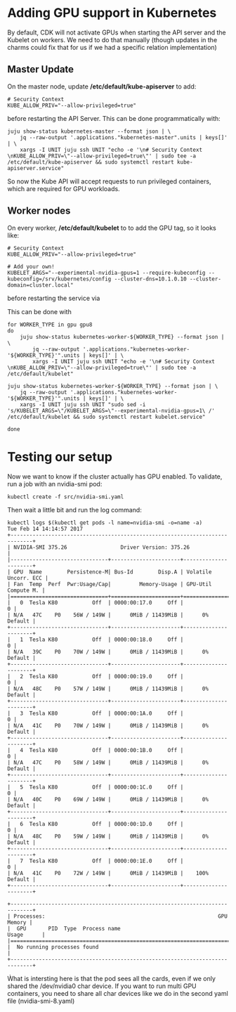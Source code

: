 # Adding GPU support in Kubernetes

By default, CDK will not activate GPUs when starting the API server and the Kubelet on workers. We need to do that manually (though updates in the charms could fix that for us if we had a specific relation implementation)

## Master Update

On the master node, update **/etc/default/kube-apiserver** to add: 

```
# Security Context
KUBE_ALLOW_PRIV="--allow-privileged=true"
```

before restarting the API Server. This can be done programmatically with: 

```
juju show-status kubernetes-master --format json | \
    jq --raw-output '.applications."kubernetes-master".units | keys[]' | \
    xargs -I UNIT juju ssh UNIT "echo -e '\n# Security Context \nKUBE_ALLOW_PRIV=\"--allow-privileged=true\"' | sudo tee -a /etc/default/kube-apiserver && sudo systemctl restart kube-apiserver.service"
```

So now the Kube API will accept requests to run privileged containers, which are required for GPU workloads.

## Worker nodes

On every worker, **/etc/default/kubelet** to to add the GPU tag, so it looks like:

```
# Security Context
KUBE_ALLOW_PRIV="--allow-privileged=true"

# Add your own!
KUBELET_ARGS="--experimental-nvidia-gpus=1 --require-kubeconfig --kubeconfig=/srv/kubernetes/config --cluster-dns=10.1.0.10 --cluster-domain=cluster.local"
```

before restarting the service via

This can be done with

```
for WORKER_TYPE in gpu gpu8
do
    juju show-status kubernetes-worker-${WORKER_TYPE} --format json | \
        jq --raw-output '.applications."kubernetes-worker-'${WORKER_TYPE}'".units | keys[]' | \
        xargs -I UNIT juju ssh UNIT "echo -e '\n# Security Context \nKUBE_ALLOW_PRIV=\"--allow-privileged=true\"' | sudo tee -a /etc/default/kubelet" 

juju show-status kubernetes-worker-${WORKER_TYPE} --format json | \
    jq --raw-output '.applications."kubernetes-worker-'${WORKER_TYPE}'".units | keys[]' | \
    xargs -I UNIT juju ssh UNIT "sudo sed -i 's/KUBELET_ARGS=\"/KUBELET_ARGS=\"--experimental-nvidia-gpus=1\ /' /etc/default/kubelet && sudo systemctl restart kubelet.service"

done
```

# Testing our setup

Now we want to know if the cluster actually has GPU enabled. To validate, run a job with an nvidia-smi pod: 

```
kubectl create -f src/nvidia-smi.yaml
```

Then wait a little bit and run the log command: 

```
kubectl logs $(kubectl get pods -l name=nvidia-smi -o=name -a)
Tue Feb 14 14:14:57 2017       
+-----------------------------------------------------------------------------+
| NVIDIA-SMI 375.26                 Driver Version: 375.26                    |
|-------------------------------+----------------------+----------------------+
| GPU  Name        Persistence-M| Bus-Id        Disp.A | Volatile Uncorr. ECC |
| Fan  Temp  Perf  Pwr:Usage/Cap|         Memory-Usage | GPU-Util  Compute M. |
|===============================+======================+======================|
|   0  Tesla K80           Off  | 0000:00:17.0     Off |                    0 |
| N/A   47C    P0    56W / 149W |      0MiB / 11439MiB |      0%      Default |
+-------------------------------+----------------------+----------------------+
|   1  Tesla K80           Off  | 0000:00:18.0     Off |                    0 |
| N/A   39C    P0    70W / 149W |      0MiB / 11439MiB |      0%      Default |
+-------------------------------+----------------------+----------------------+
|   2  Tesla K80           Off  | 0000:00:19.0     Off |                    0 |
| N/A   48C    P0    57W / 149W |      0MiB / 11439MiB |      0%      Default |
+-------------------------------+----------------------+----------------------+
|   3  Tesla K80           Off  | 0000:00:1A.0     Off |                    0 |
| N/A   41C    P0    70W / 149W |      0MiB / 11439MiB |      0%      Default |
+-------------------------------+----------------------+----------------------+
|   4  Tesla K80           Off  | 0000:00:1B.0     Off |                    0 |
| N/A   47C    P0    58W / 149W |      0MiB / 11439MiB |      0%      Default |
+-------------------------------+----------------------+----------------------+
|   5  Tesla K80           Off  | 0000:00:1C.0     Off |                    0 |
| N/A   40C    P0    69W / 149W |      0MiB / 11439MiB |      0%      Default |
+-------------------------------+----------------------+----------------------+
|   6  Tesla K80           Off  | 0000:00:1D.0     Off |                    0 |
| N/A   48C    P0    59W / 149W |      0MiB / 11439MiB |      0%      Default |
+-------------------------------+----------------------+----------------------+
|   7  Tesla K80           Off  | 0000:00:1E.0     Off |                    0 |
| N/A   41C    P0    72W / 149W |      0MiB / 11439MiB |    100%      Default |
+-------------------------------+----------------------+----------------------+
                                                                               
+-----------------------------------------------------------------------------+
| Processes:                                                       GPU Memory |
|  GPU       PID  Type  Process name                               Usage      |
|=============================================================================|
|  No running processes found                                                 |
+-----------------------------------------------------------------------------+
```

Ẁhat is intersting here is that the pod sees all the cards, even if we only shared the /dev/nvidia0 char device. 
If you want to run multi GPU containers, you need to share all char devices like we do in the second yaml file (nvidia-smi-8.yaml)


